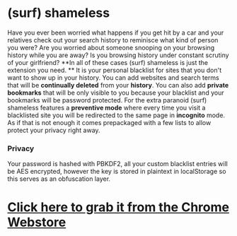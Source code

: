 # (surf) shameless

Have you ever been worried what happens if you get hit by a car and your relatives check out your search history to reminisce what kind of person you were?
Are you worried about someone snooping on your browsing history while you are away?
Is you browsing history under constant scrutiny of your girlfriend?
**In all of these cases (surf) shameless is just the extension you need. **
It is your personal blacklist for sites that you don't want to show up in your history. You can add websites and search terms that will be **continually deleted** from your **history**. You can also add **private bookmarks** that will be only visible to you because your blacklist and your bookmarks will be password protected. For the extra paranoid (surf) shameless features a **preventive mode** where every time you visit a blacklisted site you will be redirected to the same page in **incognito** mode. 
As if that is not enough it comes prepackaged with a few lists to allow protect your privacy right away.

### Privacy
Your password is hashed with PBKDF2, all your custom blacklist entries will be AES encrypted, however the key is
stored in plaintext in localStorage so this serves as an obfuscation layer.

# [Click here to grab it from the Chrome Webstore](https://chrome.google.com/webstore/detail/jdndgbaphbkleckhoplggleipchhonke/)